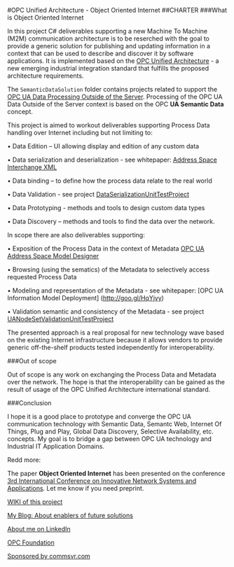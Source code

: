 #OPC Unified Architecture - Object Oriented Internet
##CHARTER
###What is Object Oriented Internet

In this project C# deliverables supporting a new Machine To Machine (M2M) communication architecture is to be reserched with the goal to provide a generic solution for publishing and updating information in a context that can be used to describe and discover it by software applications. It is implemented based on the [OPC Unified Architecture](http://goo.gl/y4EHUn) - a new emerging industrial integration standard that fulfills the proposed architecture requirements.

The `SemanticDataSolution` folder contains projects related to support the [OPC UA Data Processing Outside of the Server](https://github.com/mpostol/OPC-UA-OOI/tree/master/SemanticDataSolution#opc-ua-data-processing-outside-the-server). Processing of the OPC UA Data Outside of the Server context is based on the OPC **UA Semantic Data** concept.

This project is aimed to workout deliverables supporting Process Data handling over Internet including but not limiting to:

•	Data Edition – UI allowing display and edition of any custom data

•	Data serialization and deserialization - see whitepaper: [Address Space Interchange XML](http://goo.gl/LE64MA)

•	Data binding – to define how the process data relate to the real world

•	Data Validation - see project [DataSerializationUnitTestProject](https://github.com/mpostol/OPC-UA-OOI/tree/master/SemanticDataSolution/DataSerializationUnitTestProject)

•	Data Prototyping  - methods and tools to design custom data types

•	Data Discovery – methods and tools to find the data over the network.

In scope there are also deliverables supporting:

•	Exposition of the Process Data in the context of Metadata [OPC UA Address Space Model Designer](http://www.commsvr.com/Products/OPCUA/UAModelDesigner.aspx)

•	Browsing (using the sematics) of the Metadata to selectively access requested Process Data

•	Modeling and representation of the Metadata - see whitepaper: [OPC UA Information Model Deployment] (http://goo.gl/HqYjvy)

•	Validation semantic and consistency of the Metadata - see project [UANodeSetValidationUnitTestProject](https://github.com/mpostol/OPC-UA-OOI/tree/master/SemanticDataSolution/USNodeSetValidationUnitTestProject)

The presented approach is a real proposal for new technology wave based on the existing Internet infrastructure because it allows vendors to provide generic off-the-shelf products tested independently for interoperability.

###Out of scope

Out of scope is any work on exchanging the Process Data and Metadata over the network. The hope is that the interoperability can be gained as the result of usage of the OPC Unified Architecture international standard. 

###Conclusion

I hope it is a good place to prototype and converge the OPC UA communication technology with Semantic Data, Semantc Web, Internet Of Things, Plug and Play, Global Data Discovery, Selective Availability, etc. concepts. My goal is to bridge a gap between OPC UA technology and Industrial IT Application Domains. 

Redd more:

The paper **Object Oriented Internet** has been presented on the conference [3rd International Conference on Innovative Network Systems and Applications](https://fedcsis.org/2015/inetsapp). Let me know if you need preprint.

[WIKI of this project](https://github.com/mpostol/OPC-UA-OOI/wiki)

[My Blog: About enablers of future solutions](http://wwww.mpostol.wordpress.com/)

[About me on LinkedIn](https://pl.linkedin.com/in/mpostol)

[OPC Foundation](https://opcfoundation.org/)

[Sponsored by commsvr.com](http://www.commsvr.com/)
